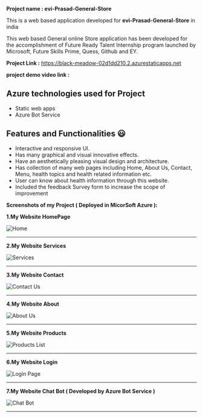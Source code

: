 

**Project name  : evi-Prasad-General-Store**

This is a web based application developed for **evi-Prasad-General-Store** in india

This web based General online Store application has been developed for the accomplishment of Future Ready Talent Internship program launched by Microsoft, Future Skills Prime, Quess, Github and EY.


**Project Link :** https://black-meadow-02d1dd210.2.azurestaticapps.net

**project demo video link :** 

## Azure technologies used for Project

- Static web apps
- Azure Bot Service

## Features and Functionalities 😃

- Interactive and responsive UI.
- Has many graphical and visual innovative effects.
- Have an aesthetically pleasing visual design and architecture.
- Has collection of many web pages including Home, About Us, Contact, Menu, health topics and health related information etc.
- User can know about health information through this website.
- Included the feedback Survey form to increase the scope of improvement 

**Screenshots of my Project ( Deployed in MicorSoft Azure ):**

**1.My Website HomePage** 

![Home](https://user-images.githubusercontent.com/110979904/207678445-ae791d7c-9caa-42c8-8891-840c174b4c26.PNG)

----------------------------------------------------------------------------------------------------------------------------
**2.My Website Services**

![Services](https://user-images.githubusercontent.com/110979904/207678510-4f271910-fcc8-4940-870d-8d3d90ccf827.PNG)

----------------------------------------------------------------------------------------------------------------------------
**3.My Website Contact**

![Contact Us](https://user-images.githubusercontent.com/110979904/207678579-72255fee-e549-4f2f-87c7-b4c6c06e1e17.PNG)

----------------------------------------------------------------------------------------------------------------------------
**4.My Website About**

![About Us](https://user-images.githubusercontent.com/110979904/207678641-3064b30f-450a-40a8-98e0-4ef1f62150ca.PNG)

----------------------------------------------------------------------------------------------------------------------------
**5.My Website Products**

![Products List](https://user-images.githubusercontent.com/110979904/207679201-baeb7aa6-ee9d-46f5-8af4-2db556907a5b.PNG)

----------------------------------------------------------------------------------------------------------------------------
**6.My Website Login**

![Login Page](https://user-images.githubusercontent.com/110979904/207679253-26f9da84-3ed1-4e96-b875-05af385591e6.PNG)

----------------------------------------------------------------------------------------------------------------------------
**7.My Website Chat Bot ( Developed by Azure Bot Service )** 

![Chat Bot](https://user-images.githubusercontent.com/110979904/207678711-c47597a6-3216-4034-b1ec-ecb04ba65a5f.PNG)

----------------------------------------------------------------------------------------------------------------------------
